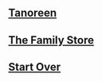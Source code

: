 ## [Tanoreen](https://tanoreen.com/)
## [The Family Store](https://familystorecooks.com/)
## [Start Over](../home.md)
